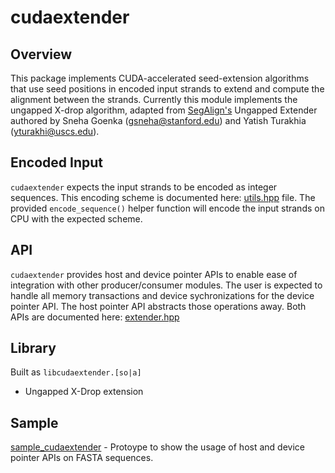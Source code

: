# cudaextender

## Overview
This package implements CUDA-accelerated seed-extension algorithms that use seed positions in 
encoded input strands to extend and compute the alignment between the strands. 
Currently this module implements the ungapped X-drop algorithm, adapted from 
[SegAlign's](https://github.com/gsneha26/SegAlign) Ungapped Extender authored by 
Sneha Goenka (gsneha@stanford.edu) and Yatish Turakhia (yturakhi@uscs.edu).

## Encoded Input
`cudaextender` expects the input strands to be encoded as integer sequences. 
This encoding scheme is documented here: [utils.hpp](include/claraparabricks/genomeworks/cudaextender/utils.hpp)
file. The provided `encode_sequence()` helper function will encode the input strands on CPU with
the expected scheme. 

## API
`cudaextender` provides host and device pointer APIs to enable ease of integration with other
producer/consumer modules. The user is expected to handle all memory transactions and device
sychronizations for the device pointer API. The host pointer API abstracts those operations away.
Both APIs are documented here: [extender.hpp](include/claraparabricks/genomeworks/cudaextender/extender.hpp)

## Library
Built as `libcudaextender.[so|a]`

* Ungapped X-Drop extension

## Sample
[sample_cudaextender](samples/sample_cudaextender.cpp) - Protoype to show the usage of host and device pointer APIs on FASTA sequences.
